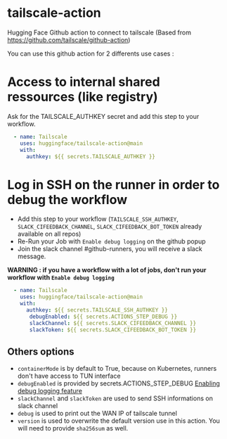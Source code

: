 # tailscale-action
Hugging Face Github action to connect to tailscale (Based from https://github.com/tailscale/github-action)

You can use this github action for 2 differents use cases :

# Access to internal shared ressources (like registry)

Ask for the TAILSCALE_AUTHKEY secret and add this step to your workflow. 

```yaml
  - name: Tailscale
    uses: huggingface/tailscale-action@main
    with:
      authkey: ${{ secrets.TAILSCALE_AUTHKEY }}
```



# Log in SSH on the runner in order to debug the workflow

- Add this step to your workflow (`TAILSCALE_SSH_AUTHKEY`, `SLACK_CIFEEDBACK_CHANNEL`, `SLACK_CIFEEDBACK_BOT_TOKEN` already available on all repos)
- Re-Run your Job with `Enable debug logging` on the github popup
- Join the slack channel #github-runners, you will receive a slack message.

**WARNING : if you have a workflow with a lot of jobs, don't run your workflow with `Enable debug logging`**

```yaml
  - name: Tailscale
    uses: huggingface/tailscale-action@main
    with:
      authkey: ${{ secrets.TAILSCALE_SSH_AUTHKEY }}
       debugEnabled: ${{ secrets.ACTIONS_STEP_DEBUG }}
       slackChannel: ${{ secrets.SLACK_CIFEEDBACK_CHANNEL }}
       slackToken: ${{ secrets.SLACK_CIFEEDBACK_BOT_TOKEN }}
```


## Others options
- `containerMode` is by default to True, because on Kubernetes, runners don't have access to TUN interface
- `debugEnabled` is provided by secrets.ACTIONS_STEP_DEBUG [Enabling debug logging feature](https://docs.github.com/en/actions/monitoring-and-troubleshooting-workflows/enabling-debug-logging)
- `slackChannel` and `slackToken` are used to send SSH informations on slack channel
- `debug` is used to print out the WAN IP of tailscale tunnel
- `version` is used to overwrite the default version use in this action. You will need to provide `sha256sum` as well.